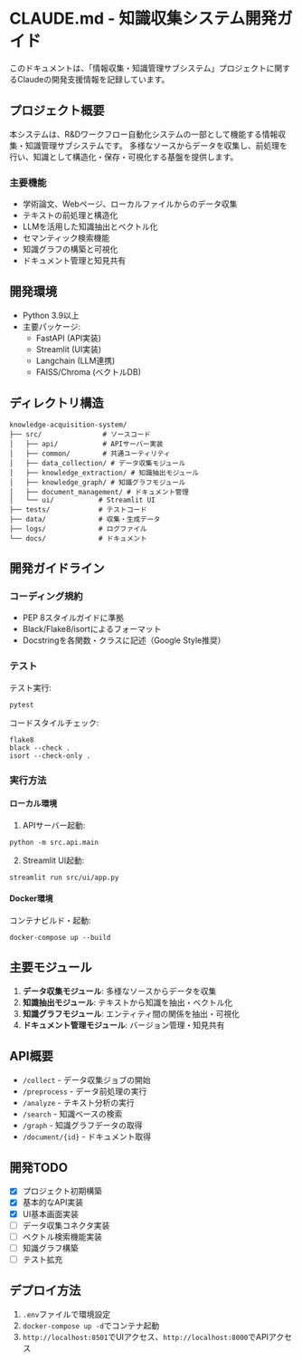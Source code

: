 # CLAUDE.md - 知識収集システム開発ガイド

このドキュメントは、「情報収集・知識管理サブシステム」プロジェクトに関するClaudeの開発支援情報を記録しています。

## プロジェクト概要

本システムは、R&Dワークフロー自動化システムの一部として機能する情報収集・知識管理サブシステムです。
多様なソースからデータを収集し、前処理を行い、知識として構造化・保存・可視化する基盤を提供します。

### 主要機能

- 学術論文、Webページ、ローカルファイルからのデータ収集
- テキストの前処理と構造化
- LLMを活用した知識抽出とベクトル化
- セマンティック検索機能
- 知識グラフの構築と可視化
- ドキュメント管理と知見共有

## 開発環境

- Python 3.9以上
- 主要パッケージ: 
  - FastAPI (API実装)
  - Streamlit (UI実装)
  - Langchain (LLM連携)
  - FAISS/Chroma (ベクトルDB)

## ディレクトリ構造

```
knowledge-acquisition-system/
├── src/               # ソースコード
│   ├── api/           # APIサーバー実装
│   ├── common/        # 共通ユーティリティ
│   ├── data_collection/ # データ収集モジュール
│   ├── knowledge_extraction/ # 知識抽出モジュール
│   ├── knowledge_graph/ # 知識グラフモジュール
│   ├── document_management/ # ドキュメント管理
│   └── ui/           # Streamlit UI
├── tests/            # テストコード
├── data/             # 収集・生成データ
├── logs/             # ログファイル
└── docs/             # ドキュメント
```

## 開発ガイドライン

### コーディング規約

- PEP 8スタイルガイドに準拠
- Black/Flake8/isortによるフォーマット
- Docstringを各関数・クラスに記述（Google Style推奨）

### テスト

テスト実行:
```
pytest
```

コードスタイルチェック:
```
flake8
black --check .
isort --check-only .
```

### 実行方法

#### ローカル環境

1. APIサーバー起動:
```
python -m src.api.main
```

2. Streamlit UI起動:
```
streamlit run src/ui/app.py
```

#### Docker環境

コンテナビルド・起動:
```
docker-compose up --build
```

## 主要モジュール

1. **データ収集モジュール**: 多様なソースからデータを収集
2. **知識抽出モジュール**: テキストから知識を抽出・ベクトル化
3. **知識グラフモジュール**: エンティティ間の関係を抽出・可視化
4. **ドキュメント管理モジュール**: バージョン管理・知見共有

## API概要

- `/collect` - データ収集ジョブの開始
- `/preprocess` - データ前処理の実行
- `/analyze` - テキスト分析の実行
- `/search` - 知識ベースの検索
- `/graph` - 知識グラフデータの取得
- `/document/{id}` - ドキュメント取得

## 開発TODO

- [x] プロジェクト初期構築
- [x] 基本的なAPI実装
- [x] UI基本画面実装
- [ ] データ収集コネクタ実装
- [ ] ベクトル検索機能実装
- [ ] 知識グラフ構築
- [ ] テスト拡充

## デプロイ方法

1. `.env`ファイルで環境設定
2. `docker-compose up -d`でコンテナ起動
3. `http://localhost:8501`でUIアクセス、`http://localhost:8000`でAPIアクセス